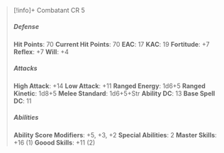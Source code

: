 > [!info]+ Combatant CR 5
> ##### Defense
> **Hit Points**: 70
> **Current Hit Points**: 70
> **EAC**: 17
> **KAC**: 19
> **Fortitude**: +7
> **Reflex**: +7
> **Will**: +4
> ##### Attacks
> **High Attack**: +14
> **Low Attack**: +11
> **Ranged Energy**: 1d6+5
> **Ranged Kinetic**: 1d8+5
> **Melee Standard**: 1d6+5+Str
> **Ability DC**: 13
> **Base Spell DC**: 11
> ##### Abilities
> **Ability Score Modifiers**: +5, +3, +2
> **Special Abilities**: 2
> **Master Skills**: +16 (1)
> **Goood Skills**: +11 (2)
